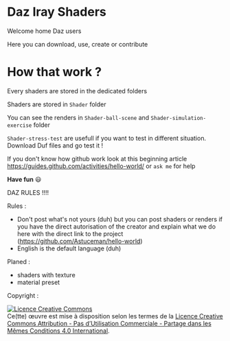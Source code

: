 # Daz Iray Shaders 
Welcome home Daz users

Here you can download, use, create or contribute

# How that work ?
Every shaders are stored in the dedicated folders

Shaders are stored in `Shader` folder

You can see the renders in `Shader-ball-scene` and `Shader-simulation-exercise` folder

`Shader-stress-test` are usefull if you want to test in different situation. Download Duf files and go test it !

If you don't know how github work look at this beginning article https://guides.github.com/activities/hello-world/ or `ask me` for help

**Have fun**  :smiley:

DAZ RULES !!!!

Rules :
- Don't post what's not yours (duh) but you can post shaders or renders if you have the direct autorisation of the creator and explain what we do here with the direct link to the project (https://github.com/Astuceman/hello-world)
- English is the default language (duh)</um>

Planed :
- shaders with texture
- material preset

Copyright :

<a rel="license" href="http://creativecommons.org/licenses/by-nc-sa/4.0/"><img alt="Licence Creative Commons" style="border-width:0" src="https://i.creativecommons.org/l/by-nc-sa/4.0/88x31.png" /></a><br />Ce(tte) œuvre est mise à disposition selon les termes de la <a rel="license" href="http://creativecommons.org/licenses/by-nc-sa/4.0/">Licence Creative Commons Attribution - Pas d’Utilisation Commerciale - Partage dans les Mêmes Conditions 4.0 International</a>.
